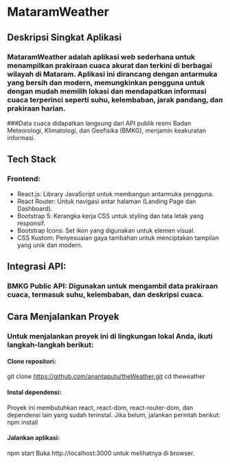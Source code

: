 # MataramWeather
## Deskripsi Singkat Aplikasi
### MataramWeather adalah aplikasi web sederhana untuk menampilkan prakiraan cuaca akurat dan terkini di berbagai wilayah di Mataram. Aplikasi ini dirancang dengan antarmuka yang bersih dan modern, memungkinkan pengguna untuk dengan mudah memilih lokasi dan mendapatkan informasi cuaca terperinci seperti suhu, kelembaban, jarak pandang, dan prakiraan harian.
###Data cuaca didapatkan langsung dari API publik resmi Badan Meteorologi, Klimatologi, dan Geofisika (BMKG), menjamin keakuratan informasi.

## Tech Stack
### Frontend:
- React.js: Library JavaScript untuk membangun antarmuka pengguna.
- React Router: Untuk navigasi antar halaman (Landing Page dan Dashboard).
- Bootstrap 5: Kerangka kerja CSS untuk styling dan tata letak yang responsif.
- Bootstrap Icons: Set ikon yang digunakan untuk elemen visual.
- CSS Kustom: Penyesuaian gaya tambahan untuk menciptakan tampilan yang unik dan modern.

## Integrasi API:
### BMKG Public API: Digunakan untuk mengambil data prakiraan cuaca, termasuk suhu, kelembaban, dan deskripsi cuaca.

## Cara Menjalankan Proyek
### Untuk menjalankan proyek ini di lingkungan lokal Anda, ikuti langkah-langkah berikut:

#### Clone repositori:
git clone https://github.com/anantaputu/theWeather.git
cd theweather

#### Instal dependensi:
Proyek ini membutuhkan react, react-dom, react-router-dom, dan dependensi lain yang sudah terinstal. Jika belum, jalankan perintah berikut:
npm install

#### Jalankan aplikasi:
npm start
Buka http://localhost:3000 untuk melihatnya di browser.
